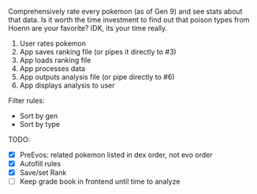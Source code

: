Comprehensively rate every pokemon (as of Gen 9) and see stats about that data.
Is it worth the time investment to find out that poison types from Hoenn are your favorite? IDK, its your time really.

1. User rates pokemon
2. App saves ranking file (or pipes it directly to #3)
3. App loads ranking file
4. App processes data
5. App outputs analysis file (or pipe directly to #6)
6. App displays analysis to user

Filter rules:
- Sort by gen
- Sort by type

TODO:
- [x] PreEvos: related pokemon listed in dex order, not evo order
- [x] Autofill rules
- [x] Save/set Rank 
- [ ] Keep grade book in frontend until time to analyze